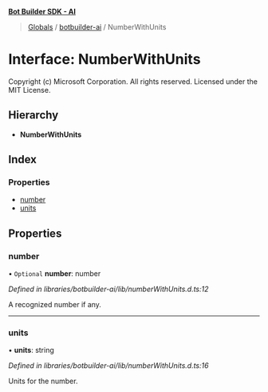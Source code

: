 **[Bot Builder SDK - AI](../README.md)**

> [Globals](undefined) / [botbuilder-ai](../README.md) / NumberWithUnits

# Interface: NumberWithUnits

Copyright (c) Microsoft Corporation. All rights reserved.
Licensed under the MIT License.

## Hierarchy

* **NumberWithUnits**

## Index

### Properties

* [number](botbuilder_ai.numberwithunits.md#number)
* [units](botbuilder_ai.numberwithunits.md#units)

## Properties

### number

• `Optional` **number**: number

*Defined in libraries/botbuilder-ai/lib/numberWithUnits.d.ts:12*

A recognized number if any.

___

### units

•  **units**: string

*Defined in libraries/botbuilder-ai/lib/numberWithUnits.d.ts:16*

Units for the number.
